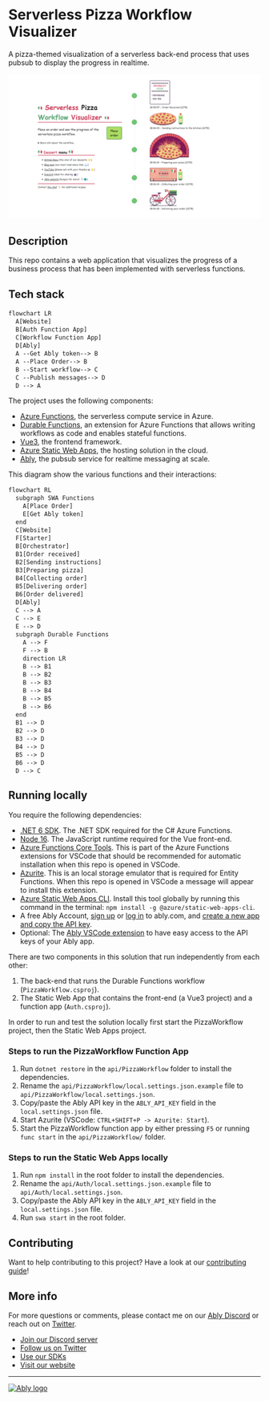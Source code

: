 # Serverless Pizza Workflow Visualizer

A pizza-themed visualization of a serverless back-end process that uses pubsub to display the progress in realtime.


![Serverless Pizza Workflow Visualizer Web App](/media/app.png)

## Description

This repo contains a web application that visualizes the progress of a business process that has been implemented with serverless functions.

## Tech stack

```mermaid
flowchart LR
  A[Website]
  B[Auth Function App]
  C[Workflow Function App]
  D[Ably]
  A --Get Ably token--> B
  A --Place Order--> B
  B --Start workflow--> C
  C --Publish messages--> D
  D --> A
```

The project uses the following components:

- [Azure Functions](https://docs.microsoft.com/azure/azure-functions/functions-overview), the serverless compute service in Azure.
- [Durable Functions](https://docs.microsoft.com/azure/azure-functions/durable/), an extension for Azure Functions that allows writing workflows as code and enables stateful functions.
- [Vue3](https://vuejs.org/), the frontend framework.
- [Azure Static Web Apps](https://docs.microsoft.com/azure/static-web-apps/overview), the hosting solution in the cloud.
- [Ably](https://ably.com/), the pubsub service for realtime messaging at scale.

This diagram show the various functions and their interactions:

```mermaid
flowchart RL
  subgraph SWA Functions
    A[Place Order]  
    E[Get Ably token]
  end
  C[Website]
  F[Starter]
  B[Orchestrator]
  B1[Order received]
  B2[Sending instructions]
  B3[Preparing pizza]
  B4[Collecting order]
  B5[Delivering order]
  B6[Order delivered]
  D[Ably]
  C --> A
  C --> E
  E --> D
  subgraph Durable Functions
    A --> F
    F --> B
    direction LR
    B --> B1
    B --> B2
    B --> B3
    B --> B4
    B --> B5
    B --> B6
  end
  B1 --> D
  B2 --> D
  B3 --> D
  B4 --> D
  B5 --> D
  B6 --> D
  D --> C
```

## Running locally

You require the following dependencies:

- [.NET 6 SDK](https://dotnet.microsoft.com/download/dotnet/6.0). The .NET SDK required for the C# Azure Functions.
- [Node 16](https://nodejs.org/en/). The JavaScript runtime required for the Vue front-end.
- [Azure Functions Core Tools](https://docs.microsoft.com/azure/azure-functions/functions-run-local?tabs=v4%2Cwindows%2Ccsharp%2Cportal%2Cbash). This is part of the Azure Functions extensions for VSCode that should be recommended for automatic installation when this repo is opened in VSCode.
- [Azurite](https://marketplace.visualstudio.com/items?itemName=Azurite.azurite). This is an local storage emulator that is required for Entity Functions. When this repo is opened in VSCode a message will appear to install this extension.
- [Azure Static Web Apps CLI](https://github.com/Azure/static-web-apps-cli). Install this tool globally by running this command in the terminal: `npm install -g @azure/static-web-apps-cli`.
- A free Ably Account, [sign up](https://ably.com/signup) or [log in](https://ably.com/login) to ably.com, and [create a new app and copy the API key](https://faqs.ably.com/setting-up-and-managing-api-keys).
- Optional: The [Ably VSCode extension](https://marketplace.visualstudio.com/items?itemName=ably-labs.vscode-ably) to have easy access to the API keys of your Ably app.

There are two components in this solution that run independently from each other:

1. The back-end that runs the Durable Functions workflow (`PizzaWorkflow.csproj`).
2. The Static Web App that contains the front-end (a Vue3 project) and a function app (`Auth.csproj`).

In order to run and test the solution locally first start the PizzaWorkflow project, then the Static Web Apps project.

### Steps to run the PizzaWorkflow Function App

1. Run `dotnet restore` in the `api/PizzaWorkflow` folder to install the dependencies.
2. Rename the `api/PizzaWorkflow/local.settings.json.example` file to `api/PizzaWorkflow/local.settings.json`.
3. Copy/paste the Ably API key in the `ABLY_API_KEY` field in the `local.settings.json` file.
4. Start Azurite (VSCode: `CTRL+SHIFT+P -> Azurite: Start`).
5. Start the PizzaWorkflow function app by either pressing `F5` or running `func start` in the `api/PizzaWorkflow/` folder.

### Steps to run the Static Web Apps locally

1. Run `npm install` in the root folder to install the dependencies.
2. Rename the `api/Auth/local.settings.json.example` file to `api/Auth/local.settings.json`.
3. Copy/paste the Ably API key in the `ABLY_API_KEY` field in the `local.settings.json` file.
4. Run `swa start` in the root folder.

## Contributing

Want to help contributing to this project? Have a look at our [contributing guide](CONTRIBUTING.md)!

## More info

For more questions or comments, please contact me on our [Ably Discord](http://go.ably.com/discord) or reach out on [Twitter](https://twitter.com/marcduiker).

- [Join our Discord server](http://go.ably.com/discord)
- [Follow us on Twitter](https://twitter.com/ablyrealtime)
- [Use our SDKs](https://github.com/ably/)
- [Visit our website](https://ably.com)

---
[![Ably logo](https://static.ably.dev/badge-black.svg?serverless-workflow-visualizer)](https://ably.com)
